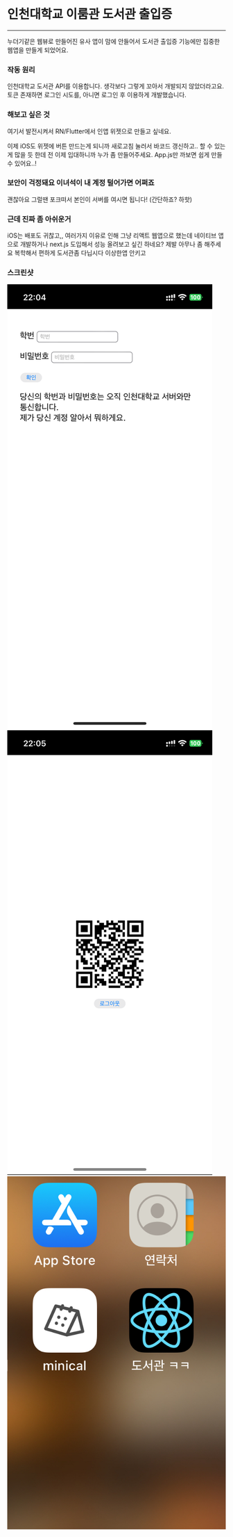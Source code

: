 # 인천대학교 이룸관 도서관 출입증
-----
누더기같은 웹뷰로 만들어진 유사 앱이 맘에 안들어서 도서관 출입증 기능에만 집중한 웹앱을 만들게 되었어요.

### 작동 원리
인천대학교 도서관 API를 이용합니다. 생각보다 그렇게 꼬아서 개발되지 않았더라고요. 토큰 존재하면 로그인 시도를, 아니면 로그인 후 이용하게 개발했습니다.

### 해보고 싶은 것
여기서 발전시켜서 RN/Flutter에서 인앱 위젯으로 만들고 싶네요.

이제 iOS도 위젯에 버튼 만드는게 되니까 새로고침 눌러서 바코드 갱신하고.. 할 수 있는게 많을 듯 한데 전 이제 입대하니까 누가 좀 만들어주세요. App.js만 까보면 쉽게 만들 수 있어요..!

### 보안이 걱정돼요 이녀석이 내 계정 털어가면 어쩌죠
괜찮아요 그럴땐 포크떠서 본인이 서버를 여시면 됩니다! (간단하죠? 하핫) 

### 근데 진짜 좀 아쉬운거
iOS는 배포도 귀찮고,, 여러가지 이유로 인해 그냥 리액트 웹앱으로 했는데 네이티브 앱으로 개발하거나 next.js 도입해서 성능 올려보고 싶긴 하네요? 제발 아무나 좀 해주세요 복학해서 편하게 도서관좀 다닙시다 이상한앱 안키고

### 스크린샷
<img src="images/IMG_6198.PNG"/>
<img src="images/IMG_6199.PNG"/>
<img src="images/IMG_6200.jpg"/>